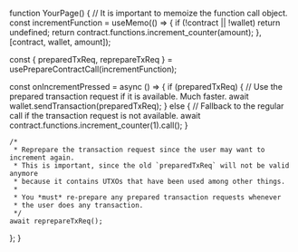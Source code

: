 function YourPage() {
  // It is important to memoize the function call object.
  const incrementFunction = useMemo(() => {
    if (!contract || !wallet) return undefined;
    return contract.functions.increment_counter(amount);
  }, [contract, wallet, amount]);

  const { preparedTxReq, reprepareTxReq } =
    usePrepareContractCall(incrementFunction);

  const onIncrementPressed = async () => {
    if (preparedTxReq) {
      // Use the prepared transaction request if it is available. Much faster.
      await wallet.sendTransaction(preparedTxReq);
    } else {
      // Fallback to the regular call if the transaction request is not available.
      await contract.functions.increment_counter(1).call();
    }

    /*
     * Reprepare the transaction request since the user may want to increment again.
     * This is important, since the old `preparedTxReq` will not be valid anymore
     * because it contains UTXOs that have been used among other things.
     *
     * You *must* re-prepare any prepared transaction requests whenever
     * the user does any transaction.
     */
    await reprepareTxReq();
  };
}
